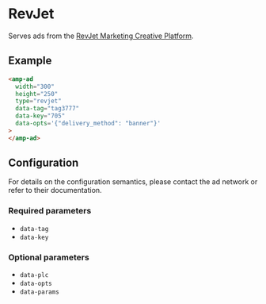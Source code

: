 <!---
Copyright 2017 The AMP HTML Authors. All Rights Reserved.

Licensed under the Apache License, Version 2.0 (the "License");
you may not use this file except in compliance with the License.
You may obtain a copy of the License at

      http://www.apache.org/licenses/LICENSE-2.0

Unless required by applicable law or agreed to in writing, software
distributed under the License is distributed on an "AS-IS" BASIS,
WITHOUT WARRANTIES OR CONDITIONS OF ANY KIND, either express or implied.
See the License for the specific language governing permissions and
limitations under the License.
-->

# RevJet

Serves ads from the [RevJet Marketing Creative Platform](https://www.revjet.com/).

## Example

```html
<amp-ad
  width="300"
  height="250"
  type="revjet"
  data-tag="tag3777"
  data-key="705"
  data-opts='{"delivery_method": "banner"}'
>
</amp-ad>
```

## Configuration

For details on the configuration semantics, please contact the ad network or refer to their documentation.

### Required parameters

-   `data-tag`
-   `data-key`

### Optional parameters

-   `data-plc`
-   `data-opts`
-   `data-params`
